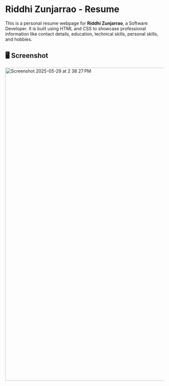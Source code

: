 # Riddhi Zunjarrao - Resume

This is a personal resume webpage for **Riddhi Zunjarrao**, a Software Developer. It is built using HTML and CSS to showcase professional information like contact details, education, technical skills, personal skills, and hobbies.

## 🖥️ Screenshot
<img width="995" alt="Screenshot 2025-05-29 at 2 38 27 PM" src="https://github.com/user-attachments/assets/ea32df96-cda0-460e-92bc-159bc436e680" />
